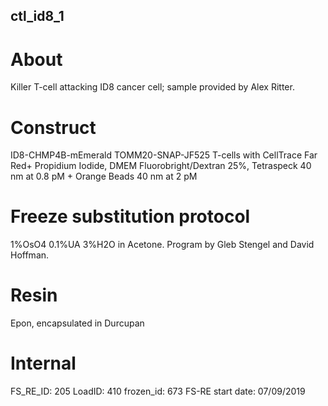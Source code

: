 ## ctl_id8_1

# About
Killer T-cell attacking ID8 cancer cell; sample provided by Alex Ritter.

# Construct
ID8-CHMP4B-mEmerald TOMM20-SNAP-JF525 T-cells with CellTrace Far Red+ Propidium Iodide, DMEM Fluorobright/Dextran 25%, Tetraspeck 40 nm at 0.8 pM + Orange Beads 40 nm at 2 pM

# Freeze substitution protocol
1%OsO4 0.1%UA 3%H2O in Acetone.  Program by Gleb Stengel and David Hoffman.

# Resin
Epon, encapsulated in Durcupan

# Internal
FS_RE_ID: 205
LoadID: 410
frozen_id: 673
FS-RE start date: 07/09/2019
